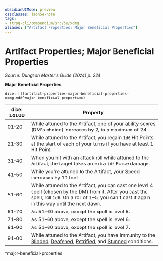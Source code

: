 ```yaml
---
obsidianUIMode: preview
cssclasses: json5e-note
tags:
- ttrpg-cli/compendium/src/5e/xdmg
aliases: ["Artifact Properties; Major Beneficial Properties"]
---
```

# Artifact Properties; Major Beneficial Properties
*Source: Dungeon Master's Guide (2024) p. 224* 

**Major Beneficial Properties**

`dice: [](artifact-properties-major-beneficial-properties-xdmg.md#^major-beneficial-properties)`

| dice: 1d100 | Property                                                                                                                                                                                                             |
| ----------- | -------------------------------------------------------------------------------------------------------------------------------------------------------------------------------------------------------------------- |
| 01–20       | While attuned to the Artifact, one of your ability scores (DM's choice) increases by 2, to a maximum of 24.                                                                                                          |
| 21–30       | While attuned to the Artifact, you regain `1d6` Hit Points at the start of each of your turns if you have at least 1 Hit Point.                                                                                      |
| 31–40       | When you hit with an attack roll while attuned to the Artifact, the target takes an extra `1d6` Force damage.                                                                                                        |
| 41–50       | While you're attuned to the Artifact, your Speed increases by 10 feet.                                                                                                                                               |
| 51–60       | While attuned to the Artifact, you can cast one level 4 spell (chosen by the DM) from it. After you cast the spell, roll `1d6`. On a roll of 1–5, you can't cast it again in this way until the next dawn.           |
| 61–70       | As 51–60 above, except the spell is level 5.                                                                                                                                                                         |
| 71–80       | As 51–60 above, except the spell is level 6.                                                                                                                                                                         |
| 81–90       | As 51–60 above, except the spell is level 7.                                                                                                                                                                         |
| 91–00       | While attuned to the Artifact, you have Immunity to the [Blinded](conditions.md#Blinded), [Deafened](conditions.md#Deafened), [Petrified](conditions.md#Petrified), and [Stunned](conditions.md#Stunned) conditions. |
^major-beneficial-properties